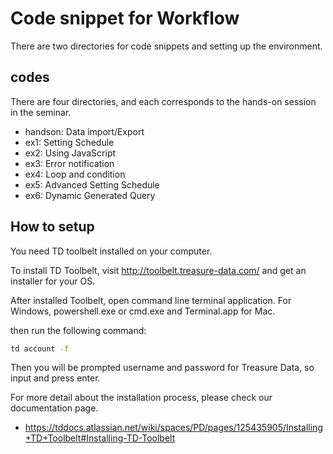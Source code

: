 # Code snippet for Workflow

There are two directories for code snippets and setting up the environment.

## codes

There are four directories, and each corresponds to the hands-on session
in the seminar.

- handson: Data import/Export
- ex1: Setting Schedule
- ex2: Using JavaScript
- ex3: Error notification
- ex4: Loop and condition 
- ex5: Advanced Setting Schedule
- ex6: Dynamic Generated Query

## How to setup

You need TD toolbelt installed on your computer. 

To install TD Toolbelt, visit http://toolbelt.treasure-data.com/ and get an installer for your OS.

After installed Toolbelt, open command line terminal application. For Windows, powershell.exe or cmd.exe and Terminal.app for Mac.

then run the following command:
```sh
td account -f
```

Then you will be prompted username and password for Treasure Data, so input and press enter.

For more detail about the installation process, please check our documentation page.

- https://tddocs.atlassian.net/wiki/spaces/PD/pages/125435905/Installing+TD+Toolbelt#Installing-TD-Toolbelt
